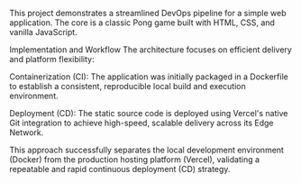 This project demonstrates a streamlined DevOps pipeline for a simple web application. The core is a classic Pong game built with HTML, CSS, and vanilla JavaScript.

Implementation and Workflow
The architecture focuses on efficient delivery and platform flexibility:

Containerization (CI): The application was initially packaged in a Dockerfile to establish a consistent, reproducible local build and execution environment.

Deployment (CD): The static source code is deployed using Vercel's native Git integration to achieve high-speed, scalable delivery across its Edge Network.

This approach successfully separates the local development environment (Docker) from the production hosting platform (Vercel), validating a repeatable and rapid continuous deployment (CD) strategy.

